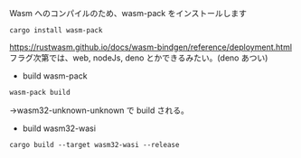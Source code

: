 Wasm へのコンパイルのため、wasm-pack をインストールします

```
cargo install wasm-pack
```

https://rustwasm.github.io/docs/wasm-bindgen/reference/deployment.html
フラグ次第では、web, nodeJs, deno とかできるみたい。(deno あつい)

- build wasm-pack

```
wasm-pack build
```

→wasm32-unknown-unknown で build される。

- build wasm32-wasi

```
cargo build --target wasm32-wasi --release
```
